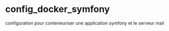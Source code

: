 # config_docker_symfony
configuration pour conteneuriser une application symfony et le serveur mail
